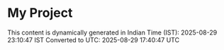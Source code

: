 # My Project

This content is dynamically generated in Indian Time (IST): 2025-08-29 23:10:47 IST
Converted to UTC: 2025-08-29 17:40:47 UTC
